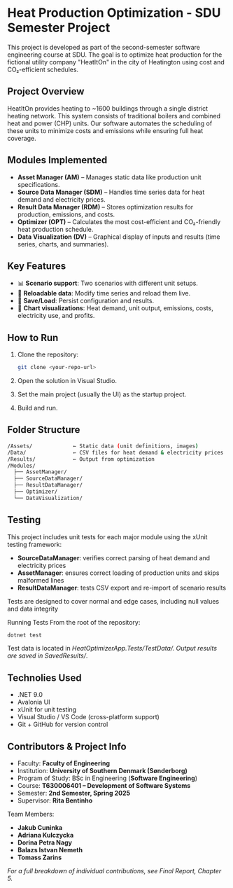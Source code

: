 # Heat Production Optimization - SDU Semester Project

This project is developed as part of the second-semester software engineering course at SDU. The goal is to optimize heat production for the fictional utility company "HeatItOn" in the city of Heatington using cost and CO₂-efficient schedules.

## Project Overview

HeatItOn provides heating to ~1600 buildings through a single district heating network. This system consists of traditional boilers and combined heat and power (CHP) units. Our software automates the scheduling of these units to minimize costs and emissions while ensuring full heat coverage.

## Modules Implemented

- **Asset Manager (AM)** – Manages static data like production unit specifications.
- **Source Data Manager (SDM)** – Handles time series data for heat demand and electricity prices.
- **Result Data Manager (RDM)** – Stores optimization results for production, emissions, and costs.
- **Optimizer (OPT)** – Calculates the most cost-efficient and CO₂-friendly heat production schedule.
- **Data Visualization (DV)** – Graphical display of inputs and results (time series, charts, and summaries).

## Key Features

- 📊 **Scenario support**: Two scenarios with different unit setups.
- 🔁 **Reloadable data**: Modify time series and reload them live.
- 💾 **Save/Load**: Persist configuration and results.
- 🔎 **Chart visualizations**: Heat demand, unit output, emissions, costs, electricity use, and profits.

## How to Run

1. Clone the repository:

    ```bash
    git clone <your-repo-url>
    ```

2. Open the solution in Visual Studio.
3. Set the main project (usually the UI) as the startup project.
4. Build and run.


## Folder Structure
```bash
/Assets/             ← Static data (unit definitions, images)
/Data/               ← CSV files for heat demand & electricity prices
/Results/            ← Output from optimization
/Modules/
  ├── AssetManager/
  ├── SourceDataManager/
  ├── ResultDataManager/
  ├── Optimizer/
  └── DataVisualization/
  ```
## Testing
This project includes unit tests for each major module using the xUnit testing framework:

- **SourceDataManager**: verifies correct parsing of heat demand and electricity prices
- **AssetManager**: ensures correct loading of production units and skips malformed lines
- **ResultDataManager**: tests CSV export and re-import of scenario results

Tests are designed to cover normal and edge cases, including null values and data integrity

Running Tests
From the root of the repository:
```bash
dotnet test
```
Test data is located in *HeatOptimizerApp.Tests/TestData/. Output results are saved in SavedResults/*.

## Technolies Used
- .NET 9.0
- Avalonia UI
- xUnit for unit testing
- Visual Studio / VS Code (cross-platform support)
- Git + GitHub for version control

## Contributors & Project Info
- Faculty: **Faculty of Engineering**
- Institution: **University of Southern Denmark (Sønderborg)**
- Program of Study: BSc in Engineering (**Software Engineering**)
- Course: **T630006401 – Development of Software Systems**
- Semester: **2nd Semester, Spring 2025**
- Supervisor: **Rita Bentinho**

Team Members:
- **Jakub Cuninka**
- **Adriana Kulczycka**
- **Dorina Petra Nagy**
- **Balazs Istvan Nemeth**
- **Tomass Zarins**

*For a full breakdown of individual contributions, see Final Report, Chapter 5.*